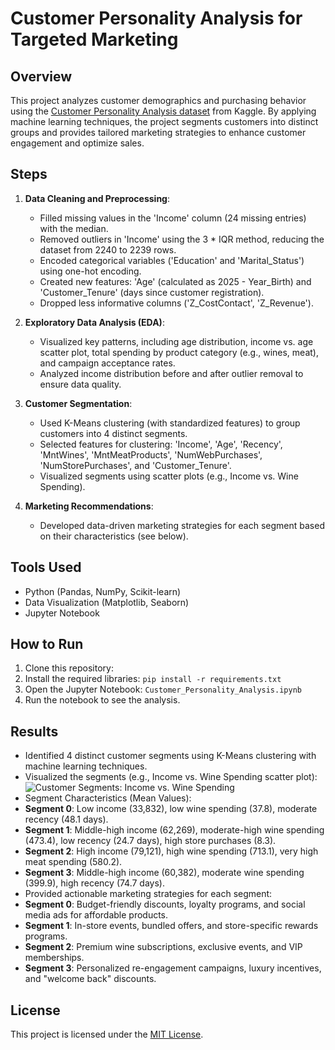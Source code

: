 # Customer Personality Analysis for Targeted Marketing

## Overview
This project analyzes customer demographics and purchasing behavior using the [Customer Personality Analysis dataset](https://www.kaggle.com/datasets/imakash3011/customer-personality-analysis) from Kaggle. By applying machine learning techniques, the project segments customers into distinct groups and provides tailored marketing strategies to enhance customer engagement and optimize sales.

## Steps
1. **Data Cleaning and Preprocessing**:
   - Filled missing values in the 'Income' column (24 missing entries) with the median.
   - Removed outliers in 'Income' using the 3 * IQR method, reducing the dataset from 2240 to 2239 rows.
   - Encoded categorical variables ('Education' and 'Marital_Status') using one-hot encoding.
   - Created new features: 'Age' (calculated as 2025 - Year_Birth) and 'Customer_Tenure' (days since customer registration).
   - Dropped less informative columns ('Z_CostContact', 'Z_Revenue').

2. **Exploratory Data Analysis (EDA)**:
   - Visualized key patterns, including age distribution, income vs. age scatter plot, total spending by product category (e.g., wines, meat), and campaign acceptance rates.
   - Analyzed income distribution before and after outlier removal to ensure data quality.

3. **Customer Segmentation**:
   - Used K-Means clustering (with standardized features) to group customers into 4 distinct segments.
   - Selected features for clustering: 'Income', 'Age', 'Recency', 'MntWines', 'MntMeatProducts', 'NumWebPurchases', 'NumStorePurchases', and 'Customer_Tenure'.
   - Visualized segments using scatter plots (e.g., Income vs. Wine Spending).

4. **Marketing Recommendations**:
   - Developed data-driven marketing strategies for each segment based on their characteristics (see below).

## Tools Used
- Python (Pandas, NumPy, Scikit-learn)
- Data Visualization (Matplotlib, Seaborn)
- Jupyter Notebook

## How to Run
1. Clone this repository:
2. Install the required libraries: `pip install -r requirements.txt`
3. Open the Jupyter Notebook: `Customer_Personality_Analysis.ipynb`
4. Run the notebook to see the analysis.

## Results
- Identified 4 distinct customer segments using K-Means clustering with machine learning techniques.
- Visualized the segments (e.g., Income vs. Wine Spending scatter plot):
![Customer Segments: Income vs. Wine Spending](images/income_vs_wine_spending.png)
- Segment Characteristics (Mean Values):
- **Segment 0**: Low income (33,832), low wine spending (37.8), moderate recency (48.1 days).
- **Segment 1**: Middle-high income (62,269), moderate-high wine spending (473.4), low recency (24.7 days), high store purchases (8.3).
- **Segment 2**: High income (79,121), high wine spending (713.1), very high meat spending (580.2).
- **Segment 3**: Middle-high income (60,382), moderate wine spending (399.9), high recency (74.7 days).
- Provided actionable marketing strategies for each segment:
- **Segment 0**: Budget-friendly discounts, loyalty programs, and social media ads for affordable products.
- **Segment 1**: In-store events, bundled offers, and store-specific rewards programs.
- **Segment 2**: Premium wine subscriptions, exclusive events, and VIP memberships.
- **Segment 3**: Personalized re-engagement campaigns, luxury incentives, and "welcome back" discounts.

## License
This project is licensed under the [MIT License](LICENSE).
